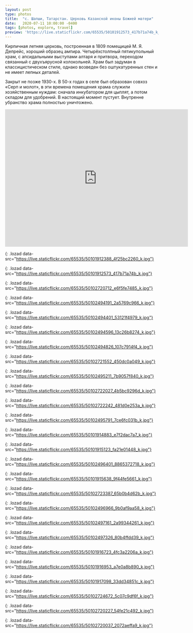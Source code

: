 ```yaml
---
layout: post
type: photos
title:  "с. Шапши, Татарстан. Церковь Казанской иконы Божией матери"
date:   2020-07-11 10:00:00 -0400
tags: [photos, explore, travel]
preview: 'https://live.staticflickr.com/65535/50101912573_417b71a74b_k_d.jpg'
---
```


Кирпичная летняя церковь, построенная в 1809 помещицей М. Я. Депрейс, хороший образец ампира. Четырёхстолпный пятикупольный храм, с апсидальными выступами алтаря и притвора, переходом связанный с двухъярусной колокольней. Храм был задуман в классицистическом стиле, однако возведен без оштукатуренных стен и не имеет лепных деталей.

Закрыт не позже 1930-х. В 50-х годах в селе был образован совхоз «Серп и молот», в эти времена помещения храма служили хозяйственным нуждам: сначала инкубатором для цыплят, а потом складом для удобрений. В настоящий момент пустует. Внутренне убранство храма полностью уничтожено.

<iframe src="https://www.google.com/maps/embed?pb=!1m14!1m12!1m3!1d1951.847840309015!2d49.49123515551815!3d55.94923911116293!2m3!1f0!2f0!3f0!3m2!1i1024!2i768!4f13.1!5e1!3m2!1sen!2sca!4v1593805362188!5m2!1sen!2sca" width="600" height="450" frameborder="0" style="border:0" allowfullscreen="" class="post-map"></iframe>

![](){: .lozad data-src="https://live.staticflickr.com/65535/50101912388_4f25bc2260_k.jpg"}

![](){: .lozad data-src="https://live.staticflickr.com/65535/50101912573_417b71a74b_k.jpg"}

![](){: .lozad data-src="https://live.staticflickr.com/65535/50102720712_e6f5fe7485_k.jpg"}

![](){: .lozad data-src="https://live.staticflickr.com/65535/50102494191_2a5769c966_k.jpg"}

![](){: .lozad data-src="https://live.staticflickr.com/65535/50102494401_53121f4979_k.jpg"}

![](){: .lozad data-src="https://live.staticflickr.com/65535/50102494596_13c26b8274_k.jpg"}

![](){: .lozad data-src="https://live.staticflickr.com/65535/50102494826_107c7914f4_k.jpg"}

![](){: .lozad data-src="https://live.staticflickr.com/65535/50102721552_450dc0a049_k.jpg"}

![](){: .lozad data-src="https://live.staticflickr.com/65535/50102495211_7b9057f840_k.jpg"}

![](){: .lozad data-src="https://live.staticflickr.com/65535/50102722027_4b5bc9296d_k.jpg"}

![](){: .lozad data-src="https://live.staticflickr.com/65535/50102722242_481d0e253a_k.jpg"}

![](){: .lozad data-src="https://live.staticflickr.com/65535/50102495791_7ce6fc031b_k.jpg"}

![](){: .lozad data-src="https://live.staticflickr.com/65535/50101914883_e7f2dac7a7_k.jpg"}

![](){: .lozad data-src="https://live.staticflickr.com/65535/50101915123_fa21e01448_k.jpg"}

![](){: .lozad data-src="https://live.staticflickr.com/65535/50102496401_8865372718_k.jpg"}

![](){: .lozad data-src="https://live.staticflickr.com/65535/50101915638_9f44fe5661_k.jpg"}

![](){: .lozad data-src="https://live.staticflickr.com/65535/50102723387_65b0b4d62b_k.jpg"}

![](){: .lozad data-src="https://live.staticflickr.com/65535/50102496966_9b0af9aa58_k.jpg"}

![](){: .lozad data-src="https://live.staticflickr.com/65535/50102497161_2a99344261_k.jpg"}

![](){: .lozad data-src="https://live.staticflickr.com/65535/50102497326_80b4ffdd39_k.jpg"}

![](){: .lozad data-src="https://live.staticflickr.com/65535/50101916723_4fc3a2206a_k.jpg"}

![](){: .lozad data-src="https://live.staticflickr.com/65535/50101916953_a7e0a8b890_k.jpg"}

![](){: .lozad data-src="https://live.staticflickr.com/65535/50101917098_33dd34851c_k.jpg"}

![](){: .lozad data-src="https://live.staticflickr.com/65535/50102724672_5c07c9df6f_k.jpg"}

![](){: .lozad data-src="https://live.staticflickr.com/65535/50102720227_54fe21c492_k.jpg"}

![](){: .lozad data-src="https://live.staticflickr.com/65535/50102720037_2072aeffa9_k.jpg"}
